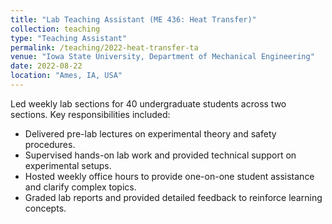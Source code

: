 ```yaml
---
title: "Lab Teaching Assistant (ME 436: Heat Transfer)"
collection: teaching
type: "Teaching Assistant"
permalink: /teaching/2022-heat-transfer-ta
venue: "Iowa State University, Department of Mechanical Engineering"
date: 2022-08-22
location: "Ames, IA, USA"
---
```


Led weekly lab sections for 40 undergraduate students across two sections. Key responsibilities included:

* Delivered pre-lab lectures on experimental theory and safety procedures.
* Supervised hands-on lab work and provided technical support on experimental setups.
* Hosted weekly office hours to provide one-on-one student assistance and clarify complex topics.
* Graded lab reports and provided detailed feedback to reinforce learning concepts.
